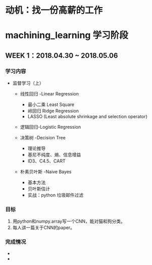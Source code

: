# 动机：找一份高薪的工作

# machining_learning 学习阶段

## WEEK 1：2018.04.30 ~ 2018.05.06
### 学习内容
- 监督学习（上）

  - 线性回归 -Linear Regression
    - 最小二乘 Least Square
    - 岭回归 Ridge Regression
    - LASSO (Least absolute shrinkage and selection operator)
    
  - 逻辑回归-Logistic Regression
  
  - 决策树 -Decision Tree
    - 理论推导
    - 基尼不纯度、熵、信息增益
    - ID3、C4.5、CART
    
  - 朴素贝叶斯 -Naive Bayes
    - 基本方法
    - 贝叶斯估计
    - 实战：python 垃圾邮件过滤
### 目标
  1. 用python和numpy.array写一个CNN，能对猫和狗分类。
  2. 每人讲一篇关于CNN的paper。

### 完成情况
*
*
